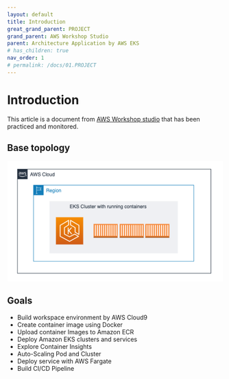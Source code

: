 ```yaml
---
layout: default
title: Introduction
great_grand_parent: PROJECT
grand_parent: AWS Workshop Studio
parent: Architecture Application by AWS EKS
# has_children: true
nav_order: 1
# permalink: /docs/01.PROJECT
---
```

# Introduction

This article is a document from [AWS Workshop studio](https://catalog.us-east-1.prod.workshops.aws/workshops/9c0aa9ab-90a9-44a6-abe1-8dff360ae428/en-US/10-intro) that has been practiced and monitored.

## Base topology

![1](/docs/01.PROJECT/00.AwsWorkshopStudio/01.ArchitectureAppbyEKS/01.Introduce/pics/1.png
)

## Goals

* Build workspace environment by AWS Cloud9  
* Create container image using Docker
* Upload container Images to Amazon ECR
* Deploy Amazon EKS clusters and services
* Explore Container Insights
* Auto-Scaling Pod and Cluster
* Deploy service with AWS Fargate
* Build CI/CD Pipeline
